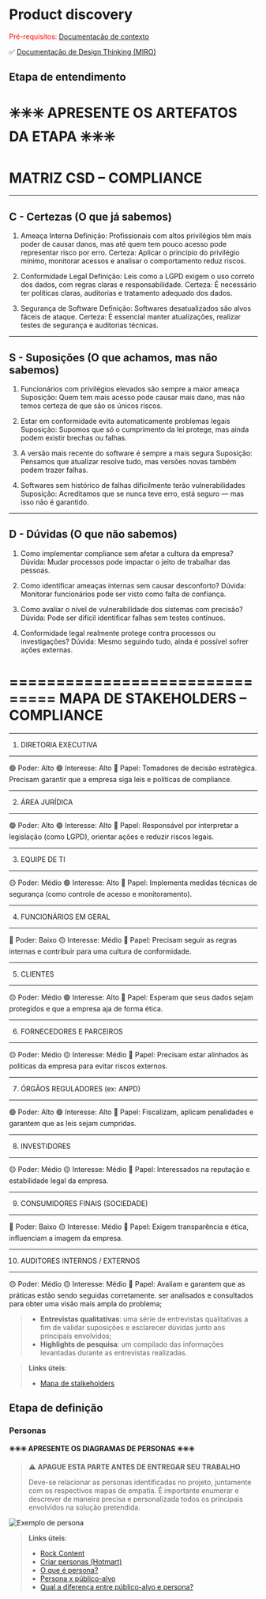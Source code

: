 # Product discovery

<span style="color:red">Pré-requisitos: <a href="01-Contexto.md"> Documentação de contexto</a></span>

✅ [Documentação de Design Thinking (MIRO)](files/processo-dt.pdf)

## Etapa de entendimento

**✳️✳️✳️ APRESENTE OS ARTEFATOS DA ETAPA  ✳️✳️✳️**
 ===============================
MATRIZ CSD – COMPLIANCE
===============================

-------------------------------
C - Certezas (O que já sabemos)
-------------------------------

1. Ameaça Interna
   Definição: Profissionais com altos privilégios têm mais poder de causar danos, 
   mas até quem tem pouco acesso pode representar risco por erro.
   Certeza: Aplicar o princípio do privilégio mínimo, monitorar acessos e analisar 
   o comportamento reduz riscos.

2. Conformidade Legal
   Definição: Leis como a LGPD exigem o uso correto dos dados, com regras claras 
   e responsabilidade.
   Certeza: É necessário ter políticas claras, auditorias e tratamento adequado dos dados.

3. Segurança de Software
   Definição: Softwares desatualizados são alvos fáceis de ataque.
   Certeza: É essencial manter atualizações, realizar testes de segurança e auditorias técnicas.

----------------------------------------------
S - Suposições (O que achamos, mas não sabemos)
----------------------------------------------

1. Funcionários com privilégios elevados são sempre a maior ameaça
   Suposição: Quem tem mais acesso pode causar mais dano, mas não temos certeza de que são os únicos riscos.

2. Estar em conformidade evita automaticamente problemas legais
   Suposição: Supomos que só o cumprimento da lei protege, mas ainda podem existir brechas ou falhas.

3. A versão mais recente do software é sempre a mais segura
   Suposição: Pensamos que atualizar resolve tudo, mas versões novas também podem trazer falhas.

4. Softwares sem histórico de falhas dificilmente terão vulnerabilidades
   Suposição: Acreditamos que se nunca teve erro, está seguro — mas isso não é garantido.

------------------------------
D - Dúvidas (O que não sabemos)
------------------------------

1. Como implementar compliance sem afetar a cultura da empresa?
   Dúvida: Mudar processos pode impactar o jeito de trabalhar das pessoas.

2. Como identificar ameaças internas sem causar desconforto?
   Dúvida: Monitorar funcionários pode ser visto como falta de confiança.

3. Como avaliar o nível de vulnerabilidade dos sistemas com precisão?
   Dúvida: Pode ser difícil identificar falhas sem testes contínuos.

4. Conformidade legal realmente protege contra processos ou investigações?
   Dúvida: Mesmo seguindo tudo, ainda é possível sofrer ações externas.

===============================
MAPA DE STAKEHOLDERS – COMPLIANCE
===============================

-------------------------------
1. DIRETORIA EXECUTIVA
-------------------------------
🟢 Poder: Alto
🟢 Interesse: Alto
📌 Papel: Tomadores de decisão estratégica. Precisam garantir que a empresa siga leis e políticas de compliance.

-------------------------------
2. ÁREA JURÍDICA
-------------------------------
🟢 Poder: Alto
🟢 Interesse: Alto
📌 Papel: Responsável por interpretar a legislação (como LGPD), orientar ações e reduzir riscos legais.

-------------------------------
3. EQUIPE DE TI
-------------------------------
🟡 Poder: Médio
🟢 Interesse: Alto
📌 Papel: Implementa medidas técnicas de segurança (como controle de acesso e monitoramento).

-------------------------------
4. FUNCIONÁRIOS EM GERAL
-------------------------------
🔴 Poder: Baixo
🟡 Interesse: Médio
📌 Papel: Precisam seguir as regras internas e contribuir para uma cultura de conformidade.

-------------------------------
5. CLIENTES
-------------------------------
🟡 Poder: Médio
🟢 Interesse: Alto
📌 Papel: Esperam que seus dados sejam protegidos e que a empresa aja de forma ética.

-------------------------------
6. FORNECEDORES E PARCEIROS
-------------------------------
🟡 Poder: Médio
🟡 Interesse: Médio
📌 Papel: Precisam estar alinhados às políticas da empresa para evitar riscos externos.

-------------------------------
7. ÓRGÃOS REGULADORES (ex: ANPD)
-------------------------------
🟢 Poder: Alto
🟢 Interesse: Alto
📌 Papel: Fiscalizam, aplicam penalidades e garantem que as leis sejam cumpridas.

-------------------------------
8. INVESTIDORES
-------------------------------
🟡 Poder: Médio
🟡 Interesse: Médio
📌 Papel: Interessados na reputação e estabilidade legal da empresa.

-------------------------------
9. CONSUMIDORES FINAIS (SOCIEDADE)
-------------------------------
🔴 Poder: Baixo
🟡 Interesse: Médio
📌 Papel: Exigem transparência e ética, influenciam a imagem da empresa.

-------------------------------
10. AUDITORES INTERNOS / EXTERNOS
-------------------------------
🟡 Poder: Médio
🟡 Interesse: Médio
📌 Papel: Avaliam e garantem que as práticas estão sendo seguidas corretamente.
ser analisados e consultados para obter uma visão mais ampla do problema;
> * **Entrevistas qualitativas**: uma série de entrevistas qualitativas a fim de validar suposições e esclarecer dúvidas junto aos principais envolvidos;
> * **Highlights de pesquisa**: um compilado das informações levantadas durante as entrevistas realizadas.

> **Links úteis**:
> - [Mapa de stalkeholders](https://www.racecomunicacao.com.br/blog/como-fazer-o-mapeamento-de-stakeholders/)

## Etapa de definição

### Personas

**✳️✳️✳️ APRESENTE OS DIAGRAMAS DE PERSONAS ✳️✳️✳️**

> ⚠️ **APAGUE ESTA PARTE ANTES DE ENTREGAR SEU TRABALHO**
>
> Deve-se relacionar as personas identificadas no projeto, juntamente com os respectivos mapas de empatia. É importante enumerar e descrever de maneira precisa e personalizada todos os principais envolvidos na solução pretendida.


![Exemplo de persona](images/exemplo-persona.png)


> **Links úteis**:
> - [Rock Content](https://rockcontent.com/blog/personas/)
> - [Criar personas (Hotmart)](https://blog.hotmart.com/pt-br/como-criar-persona-negocio/)
> - [O que é persona?](https://resultadosdigitais.com.br/blog/persona-o-que-e/)
> - [Persona x público-alvo](https://flammo.com.br/blog/persona-e-publico-alvo-qual-a-diferenca/)
> - [Qual a diferença entre público-alvo e persona?](https://rockcontent.com/blog/diferenca-publico-alvo-e-persona/)
